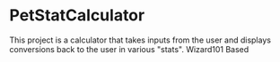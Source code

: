 # PetStatCalculator
This project is a calculator that takes inputs from the user and displays conversions back to the user in various "stats".
Wizard101 Based
